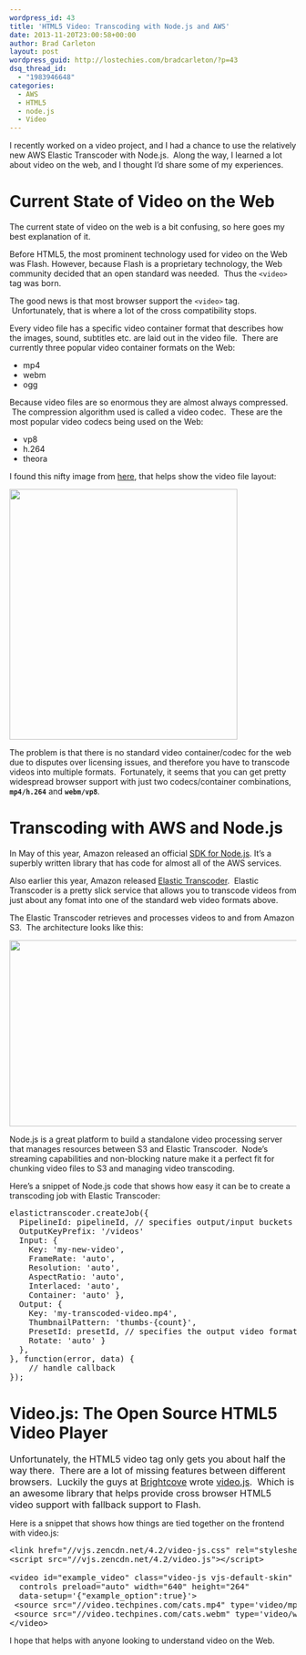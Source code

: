 ```yaml
---
wordpress_id: 43
title: 'HTML5 Video: Transcoding with Node.js and AWS'
date: 2013-11-20T23:00:58+00:00
author: Brad Carleton
layout: post
wordpress_guid: http://lostechies.com/bradcarleton/?p=43
dsq_thread_id:
  - "1983946648"
categories:
  - AWS
  - HTML5
  - node.js
  - Video
---
```

<p dir="ltr">
  I recently worked on a video project, and I had a chance to use the relatively new AWS Elastic Transcoder with Node.js.  Along the way, I learned a lot about video on the web, and I thought I&#8217;d share some of my experiences.
</p>

<h1 dir="ltr">
  Current State of Video on the Web
</h1>

<p dir="ltr">
  The current state of video on the web is a bit confusing, so here goes my best explanation of it.
</p>

<p dir="ltr">
  Before HTML5, the most prominent technology used for video on the Web was Flash. However, because Flash is a proprietary technology, the Web community decided that an open standard was needed.  Thus the <code>&lt;video&gt;</code> tag was born.
</p>

<p dir="ltr">
  The good news is that most browser support the <code>&lt;video&gt;</code> tag.  Unfortunately, that is where a lot of the cross compatibility stops.
</p>

<p dir="ltr">
  Every video file has a specific video container format that describes how the images, sound, subtitles etc. are laid out in the video file.  There are currently three popular video container formats on the Web:
</p>

  * mp4
  * webm
  * ogg

Because video files are so enormous they are almost always compressed.  The compression algorithm used is called a video codec.  These are the most popular video codecs being used on the Web:

  * vp8
  * h.264
  * theora

<p dir="ltr">
  I found this nifty image from <a href="http://www.pitivi.org/manual/codecscontainers.html" target="_blank">here</a>, that helps show the video file layout:
</p>

<p dir="ltr">
  <a href="http://clayvessel.org/clayvessel/wp-content/uploads/2013/11/codecscontainers.png"><img class="alignnone size-full wp-image-53" title="Video Codecs Containers" src="http://clayvessel.org/clayvessel/wp-content/uploads/2013/11/codecscontainers.png" alt="" width="400" height="440" /></a>
</p>

<p dir="ltr">
  The problem is that there is no standard video container/codec for the web due to disputes over licensing issues, and therefore you have to transcode videos into multiple formats.  Fortunately, it seems that you can get pretty widespread browser support with just two codecs/container combinations, <strong><code>mp4/h.264</code></strong> and <strong><code>webm/vp8</code></strong>.
</p>

<h1 dir="ltr">
  Transcoding with AWS and Node.js
</h1>

In May of this year, Amazon released an official <a title="AWS SDK for Node.js" href="http://docs.aws.amazon.com/AWSJavaScriptSDK/guide/" target="_blank">SDK for Node.js</a>. It&#8217;s a superbly written library that has code for almost all of the AWS services.

Also earlier this year, Amazon released <a title="AWS Elastic Transcoder" href="http://aws.amazon.com/elastictranscoder/" target="_blank">Elastic Transcoder</a>.  Elastic Transcoder is a pretty slick service that allows you to transcode videos from just about any fomat into one of the standard web video formats above.

The Elastic Transcoder retrieves and processes videos to and from Amazon S3.  The architecture looks like this:

[<img class="alignnone size-full wp-image-54" title="AWS S3 Elastic Transcoder" src="http://clayvessel.org/clayvessel/wp-content/uploads/2013/11/aws-arch.png" alt="" width="580" height="327" />](http://clayvessel.org/clayvessel/wp-content/uploads/2013/11/aws-arch.png)

Node.js is a great platform to build a standalone video processing server that manages resources between S3 and Elastic Transcoder.  Node&#8217;s streaming capabilities and non-blocking nature make it a perfect fit for chunking video files to S3 and managing video transcoding.

Here&#8217;s a snippet of Node.js code that shows how easy it can be to create a transcoding job with Elastic Transcoder:

<pre name="code" class="javascript">elastictranscoder.createJob({ 
  PipelineId: pipelineId, // specifies output/input buckets in S3 
  OutputKeyPrefix: '/videos' 
  Input: { 
    Key: 'my-new-video', 
    FrameRate: 'auto', 
    Resolution: 'auto', 
    AspectRatio: 'auto', 
    Interlaced: 'auto', 
    Container: 'auto' }, 
  Output: { 
    Key: 'my-transcoded-video.mp4', 
    ThumbnailPattern: 'thumbs-{count}', 
    PresetId: presetId, // specifies the output video format
    Rotate: 'auto' } 
  }, 
}, function(error, data) { 
    // handle callback 
});</pre>

# Video.js: The Open Source HTML5 Video Player

<p dir="ltr">
  <span style="font-size: 16px;">Unfortunately, the HTML5 video tag only gets you about half the way there.  There are a lot of missing features between different browsers.  Luckily the guys at <a title="Bright Cove" href="http://www.brightcove.com/en/" target="_blank">Brightcove</a> wrote <a href="http://www.videojs.com/" target="_blank">video.js</a>.  Which is an awesome library that helps provide cross browser HTML5 video support with fallback support to Flash.</span>
</p>

<p dir="ltr">
  Here is a snippet that shows how things are tied together on the frontend with video.js:
</p>

<pre name="code" class="html">&lt;link href="//vjs.zencdn.net/4.2/video-js.css" rel="stylesheet"&gt;
&lt;script src="//vjs.zencdn.net/4.2/video.js"&gt;&lt;/script&gt;

&lt;video id="example_video" class="video-js vjs-default-skin"
  controls preload="auto" width="640" height="264"
  data-setup='{"example_option":true}'&gt;
 &lt;source src="//video.techpines.com/cats.mp4" type='video/mp4' /&gt;
 &lt;source src="//video.techpines.com/cats.webm" type='video/webm' /&gt;
&lt;/video&gt;</pre>

<p class="html">
  I hope that helps with anyone looking to understand video on the Web.
</p>
